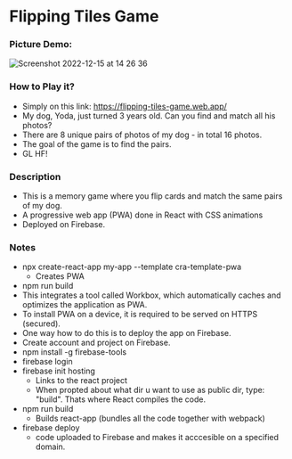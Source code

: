 # Flipping Tiles Game

### Picture Demo:
![Screenshot 2022-12-15 at 14 26 36](https://user-images.githubusercontent.com/33129456/207887768-ab11f2ee-a583-41ac-bbc1-2422673e36e5.png)

### How to Play it?
* Simply on this link: https://flipping-tiles-game.web.app/
* My dog, Yoda, just turned 3 years old. Can you find and match all his photos? 
* There are 8 unique pairs of photos of my dog - in total 16 photos.
* The goal of the game is to find the pairs.
* GL HF!

### Description
* This is a memory game where you flip cards and match the same pairs of my dog.
* A progressive web app (PWA) done in React with CSS animations
* Deployed on Firebase.

### Notes
* npx create-react-app my-app --template cra-template-pwa 
    * Creates PWA 
* npm run build
* This integrates a tool called Workbox, which automatically caches and optimizes the application as PWA.
* To install PWA on a device, it is required to be served on HTTPS (secured).
* One way how to do this is to deploy the app on Firebase.
* Create account and project on Firebase.
* npm install -g firebase-tools
* firebase login
* firebase init hosting
    * Links to the react project
    * When propted about what dir u want to use as public dir, type: "build". Thats where React compiles the code.
* npm run build
    * Builds react-app (bundles all the code together with webpack)
* firebase deploy
    * code uploaded to Firebase and makes it acccesible on a specified domain.
